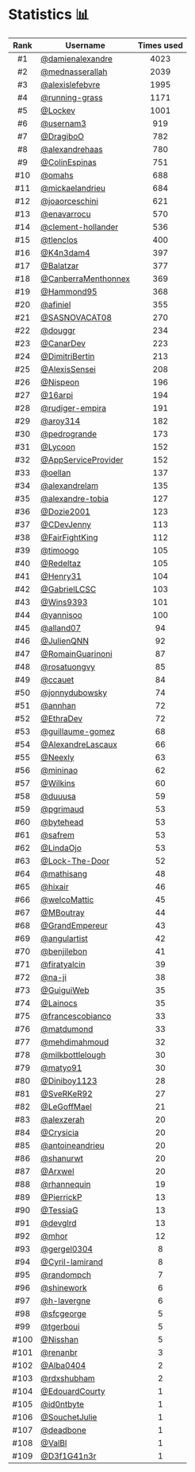 # Statistics 📊

|Rank|Username|Times used|
:--------:|--------|:--------:|
|#1|[@damienalexandre](https://github.com/damienalexandre)|4023|
|#2|[@mednasserallah](https://github.com/mednasserallah)|2039|
|#3|[@alexislefebvre](https://github.com/alexislefebvre)|1995|
|#4|[@running-grass](https://github.com/running-grass)|1171|
|#5|[@Lockev](https://github.com/Lockev)|1001|
|#6|[@usernam3](https://github.com/usernam3)|919|
|#7|[@DragiboO](https://github.com/DragiboO)|782|
|#8|[@alexandrehaas](https://github.com/alexandrehaas)|780|
|#9|[@ColinEspinas](https://github.com/ColinEspinas)|751|
|#10|[@omahs](https://github.com/omahs)|688|
|#11|[@mickaelandrieu](https://github.com/mickaelandrieu)|684|
|#12|[@joaorceschini](https://github.com/joaorceschini)|621|
|#13|[@enavarrocu](https://github.com/enavarrocu)|570|
|#14|[@clement-hollander](https://github.com/clement-hollander)|536|
|#15|[@tlenclos](https://github.com/tlenclos)|400|
|#16|[@K4n3dam4](https://github.com/K4n3dam4)|397|
|#17|[@Balatzar](https://github.com/Balatzar)|377|
|#18|[@CanberraMenthonnex](https://github.com/CanberraMenthonnex)|369|
|#19|[@Hammond95](https://github.com/Hammond95)|368|
|#20|[@afiniel](https://github.com/afiniel)|355|
|#21|[@SASNOVACAT08](https://github.com/SASNOVACAT08)|270|
|#22|[@douggr](https://github.com/douggr)|234|
|#23|[@CanarDev](https://github.com/CanarDev)|223|
|#24|[@DimitriBertin](https://github.com/DimitriBertin)|213|
|#25|[@AlexisSensei](https://github.com/AlexisSensei)|208|
|#26|[@Nispeon](https://github.com/Nispeon)|196|
|#27|[@16arpi](https://github.com/16arpi)|194|
|#28|[@rudiger-empira](https://github.com/rudiger-empira)|191|
|#29|[@aroy314](https://github.com/aroy314)|182|
|#30|[@pedrogrande](https://github.com/pedrogrande)|173|
|#31|[@Lycoon](https://github.com/Lycoon)|152|
|#32|[@AppServiceProvider](https://github.com/AppServiceProvider)|152|
|#33|[@oellan](https://github.com/oellan)|137|
|#34|[@alexandrelam](https://github.com/alexandrelam)|135|
|#35|[@alexandre-tobia](https://github.com/alexandre-tobia)|127|
|#36|[@Dozie2001](https://github.com/Dozie2001)|123|
|#37|[@CDevJenny](https://github.com/CDevJenny)|113|
|#38|[@FairFightKing](https://github.com/FairFightKing)|112|
|#39|[@timoogo](https://github.com/timoogo)|105|
|#40|[@Redeltaz](https://github.com/Redeltaz)|105|
|#41|[@Henry31](https://github.com/Henry31)|104|
|#42|[@GabrielLCSC](https://github.com/GabrielLCSC)|103|
|#43|[@Wins9393](https://github.com/Wins9393)|101|
|#44|[@yannisoo](https://github.com/yannisoo)|100|
|#45|[@alland07](https://github.com/alland07)|94|
|#46|[@JulienQNN](https://github.com/JulienQNN)|92|
|#47|[@RomainGuarinoni](https://github.com/RomainGuarinoni)|87|
|#48|[@rosatuongvy](https://github.com/rosatuongvy)|85|
|#49|[@ccauet](https://github.com/ccauet)|84|
|#50|[@jonnydubowsky](https://github.com/jonnydubowsky)|74|
|#51|[@annhan](https://github.com/annhan)|72|
|#52|[@EthraDev](https://github.com/EthraDev)|72|
|#53|[@guillaume-gomez](https://github.com/guillaume-gomez)|68|
|#54|[@AlexandreLascaux](https://github.com/AlexandreLascaux)|66|
|#55|[@Neexly](https://github.com/Neexly)|63|
|#56|[@mininao](https://github.com/mininao)|62|
|#57|[@Wilkins](https://github.com/Wilkins)|60|
|#58|[@duuusa](https://github.com/duuusa)|59|
|#59|[@pgrimaud](https://github.com/pgrimaud)|53|
|#60|[@bytehead](https://github.com/bytehead)|53|
|#61|[@safrem](https://github.com/safrem)|53|
|#62|[@LindaOjo](https://github.com/LindaOjo)|53|
|#63|[@Lock-The-Door](https://github.com/Lock-The-Door)|52|
|#64|[@mathisang](https://github.com/mathisang)|48|
|#65|[@hixair](https://github.com/hixair)|46|
|#66|[@welcoMattic](https://github.com/welcoMattic)|45|
|#67|[@MBoutray](https://github.com/MBoutray)|44|
|#68|[@GrandEmpereur](https://github.com/GrandEmpereur)|43|
|#69|[@angulartist](https://github.com/angulartist)|42|
|#70|[@benjilebon](https://github.com/benjilebon)|41|
|#71|[@firatyalcin](https://github.com/firatyalcin)|39|
|#72|[@na-ji](https://github.com/na-ji)|38|
|#73|[@GuiguiWeb](https://github.com/GuiguiWeb)|35|
|#74|[@Lainocs](https://github.com/Lainocs)|35|
|#75|[@francescobianco](https://github.com/francescobianco)|33|
|#76|[@matdumond](https://github.com/matdumond)|33|
|#77|[@mehdimahmoud](https://github.com/mehdimahmoud)|32|
|#78|[@milkbottlelough](https://github.com/milkbottlelough)|30|
|#79|[@matyo91](https://github.com/matyo91)|30|
|#80|[@Diniboy1123](https://github.com/Diniboy1123)|28|
|#81|[@SveRKeR92](https://github.com/SveRKeR92)|27|
|#82|[@LeGoffMael](https://github.com/LeGoffMael)|21|
|#83|[@alexzerah](https://github.com/alexzerah)|20|
|#84|[@Crysicia](https://github.com/Crysicia)|20|
|#85|[@antoineandrieu](https://github.com/antoineandrieu)|20|
|#86|[@shanurwt](https://github.com/shanurwt)|20|
|#87|[@Arxwel](https://github.com/Arxwel)|20|
|#88|[@rhannequin](https://github.com/rhannequin)|19|
|#89|[@PierrickP](https://github.com/PierrickP)|13|
|#90|[@TessiaG](https://github.com/TessiaG)|13|
|#91|[@devglrd](https://github.com/devglrd)|13|
|#92|[@mhor](https://github.com/mhor)|12|
|#93|[@gergel0304](https://github.com/gergel0304)|8|
|#94|[@Cyril-lamirand](https://github.com/Cyril-lamirand)|8|
|#95|[@randompch](https://github.com/randompch)|7|
|#96|[@shinework](https://github.com/shinework)|6|
|#97|[@h-lavergne](https://github.com/h-lavergne)|6|
|#98|[@sfcgeorge](https://github.com/sfcgeorge)|5|
|#99|[@tgerboui](https://github.com/tgerboui)|5|
|#100|[@Nisshan](https://github.com/Nisshan)|5|
|#101|[@renanbr](https://github.com/renanbr)|3|
|#102|[@Alba0404](https://github.com/Alba0404)|2|
|#103|[@rdxshubham](https://github.com/rdxshubham)|2|
|#104|[@EdouardCourty](https://github.com/EdouardCourty)|1|
|#105|[@id0ntbyte](https://github.com/id0ntbyte)|1|
|#106|[@SouchetJulie](https://github.com/SouchetJulie)|1|
|#107|[@deadbone](https://github.com/deadbone)|1|
|#108|[@ValBl](https://github.com/ValBl)|1|
|#109|[@D3f1G41n3r](https://github.com/D3f1G41n3r)|1|
